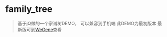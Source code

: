 # family_tree

>基于jQ做的一个家谱树DEMO， 可以兼容到手机端
此DEMO为最初版本 最新版可到[WeGene](https://www.wegene.com/family/)查看
